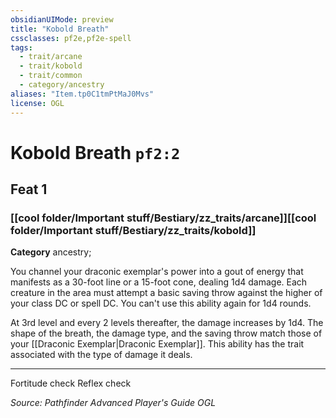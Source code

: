 ```yaml
---
obsidianUIMode: preview
title: "Kobold Breath"
cssclasses: pf2e,pf2e-spell
tags:
  - trait/arcane
  - trait/kobold
  - trait/common
  - category/ancestry
aliases: "Item.tp0C1tmPtMaJ0Mvs"
license: OGL
---
```

# Kobold Breath `pf2:2`
## Feat 1
### [[cool folder/Important stuff/Bestiary/zz_traits/arcane]][[cool folder/Important stuff/Bestiary/zz_traits/kobold]]

**Category** ancestry; 




You channel your draconic exemplar's power into a gout of energy that manifests as a 30-foot line or a 15-foot cone, dealing 1d4 damage. Each creature in the area must attempt a basic saving throw against the higher of your class DC or spell DC. You can't use this ability again for 1d4 rounds.

At 3rd level and every 2 levels thereafter, the damage increases by 1d4. The shape of the breath, the damage type, and the saving throw match those of your [[Draconic Exemplar|Draconic Exemplar]]. This ability has the trait associated with the type of damage it deals.

* * *

Fortitude check Reflex check

*Source: Pathfinder Advanced Player's Guide*
*OGL*
